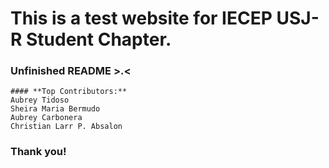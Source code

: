 # This is a test website for IECEP USJ-R Student Chapter.
### Unfinished README >.<
```
#### **Top Contributors:**
Aubrey Tidoso
Sheira Maria Bermudo
Aubrey Carbonera
Christian Larr P. Absalon
```
### Thank you!
